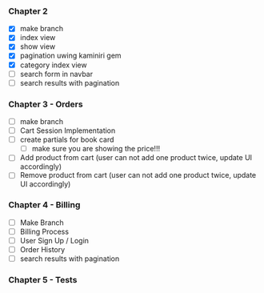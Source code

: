 ### Chapter 2

- [x] make branch
- [x] index view
- [x] show view
- [x] pagination uwing kaminiri gem
- [x] category index view
- [ ] search form in navbar
- [ ] search results with pagination

### Chapter 3 - Orders

- [ ] make branch
- [ ] Cart Session Implementation
- [ ] create partials for book card
  - [ ] make sure you are showing the price!!!
- [ ] Add product from cart (user can not add one product twice, update UI accordingly)
- [ ] Remove product from cart (user can not add one product twice, update UI accordingly)

### Chapter 4 - Billing

- [ ] Make Branch
- [ ] Billing Process
- [ ] User Sign Up / Login
- [ ] Order History
- [ ] search results with pagination

### Chapter 5 - Tests
